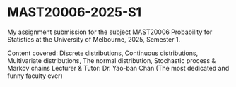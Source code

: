 # MAST20006-2025-S1
My assignment submission for the subject MAST20006 Probability for Statistics at the University of Melbourne, 2025, Semester 1.

Content covered: Discrete distributions, Continuous distributions, Multivariate distributions, The normal distribution, Stochastic process & Markov chains
Lecturer & Tutor: Dr. Yao-ban Chan (The most dedicated and funny faculty ever)


